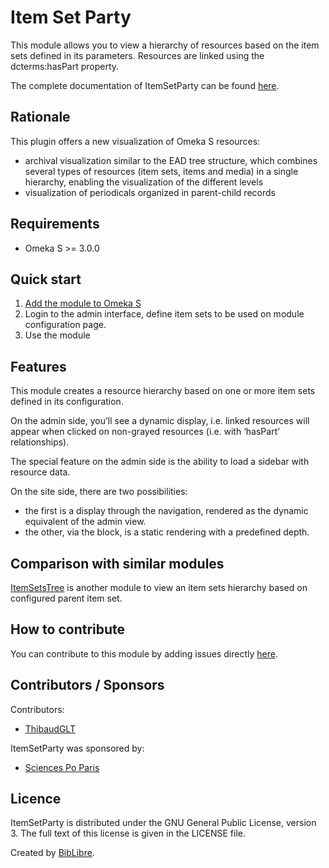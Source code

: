 # Item Set Party

This module allows you to view a hierarchy of resources based on the item sets defined in its parameters.
Resources are linked using the dcterms:hasPart property.

The complete documentation of ItemSetParty can be found [here](https://biblibre.github.io/omeka-s-module-ItemSetParty).

## Rationale

This plugin offers a new visualization of Omeka S resources:
- archival visualization similar to the EAD tree structure, which combines
  several types of resources (item sets, items and media) in a single
  hierarchy, enabling the visualization of the different levels
- visualization of periodicals organized in parent-child records

## Requirements

* Omeka S >= 3.0.0

## Quick start

1. [Add the module to Omeka S](https://omeka.org/s/docs/user-manual/modules/#adding-modules-to-omeka-s)
2. Login to the admin interface, define item sets to be used on module configuration page.
3. Use the module

## Features

This module creates a resource hierarchy based on one or more item sets defined in its configuration.

On the admin side, you’ll see a dynamic display, i.e. linked resources will appear when clicked on non-grayed resources (i.e. with ‘hasPart’ relationships).

The special feature on the admin side is the ability to load a sidebar with resource data.

On the site side, there are two possibilities:

- the first is a display through the navigation, rendered as the dynamic equivalent of the admin view.
- the other, via the block, is a static rendering with a predefined depth.

## Comparison with similar modules

[ItemSetsTree](https://github.com/biblibre/omeka-s-module-ItemSetsTree) is another module to view an item sets hierarchy based on configured parent item set.


## How to contribute

You can contribute to this module by adding issues directly [here](https://github.com/biblibre/omeka-s-module-ItemSetParty/issues).

## Contributors / Sponsors

Contributors:
* [ThibaudGLT](https://github.com/ThibaudGLT)

ItemSetParty was sponsored by:
* [Sciences Po Paris](https://www.sciencespo.fr)

## Licence

ItemSetParty is distributed under the GNU General Public License, version 3. The full text of this license is given in the LICENSE file.

Created by [BibLibre](https://www.biblibre.com).
